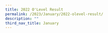 ```yaml
---
title: 2022 O'Level Result
permalink: /2023/January/2022-olevel-result/
description: ""
third_nav_title: January
---
```

